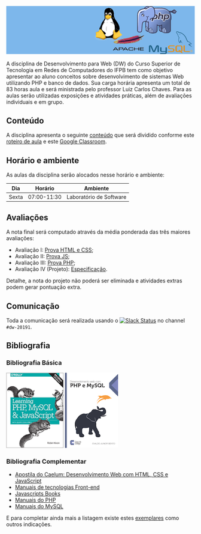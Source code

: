 ![Banner da disciplina](assets/dw.png)

A disciplina de Desenvolvimento para Web (DW) do Curso Superior de Tecnologia em Redes de Computadores do IFPB tem como objetivo apresentar ao aluno conceitos sobre desenvolvimento de sistemas Web utilizando PHP e banco de dados. Sua carga horária apresenta um total de 83 horas aula e será ministrada pelo professor Luiz Carlos Chaves. Para as aulas serão utilizadas exposições e atividades práticas, além de avaliações individuais e em grupo.

## Conteúdo

A disciplina apresenta o seguinte [conteúdo](docs/CONTENT.md) que será dividido conforme este [roteiro de aula](docs/OUTLINE.md) e este [Google Classroom](https://classroom.google.com/u/2/c/MzA3ODc1Mzg4NjRa).

## Horário e ambiente

As aulas da disciplina serão alocados nesse horário e ambiente:

| Dia | Horário | Ambiente |
|-|-|-|
| Sexta | 07:00-11:30 | Laboratório de Software |

## Avaliações

A nota final será computado através da média ponderada das três maiores avaliações:

* Avaliação I: [Prova HTML e CSS](exams/prova-html-css.md);
* Avaliação II: [Prova JS](exams/prova-js.md);
* Avaliação III: [Prova PHP](exams/prova-php.md);
* Avaliação IV (Projeto): [Especificação](exams/projeto.md).

Detalhe, a nota do projeto não poderá ser eliminada e atividades extras podem gerar pontuação extra.

## Comunicação

Toda a comunicação será realizada usando o [![Slack Status](https://ifpb.herokuapp.com/badge.svg)](https://ifpb.herokuapp.com/) no channel `#dw-20191`.

## Bibliografia

### Bibliografia Básica

[![Learning PHP, MySQL & JavaScript](assets/books/php-mysql-js.gif)](http://shop.oreilly.com/product/0636920036463.do) [![Desenvolvimento web com PHP e MySQL](assets/books/php-mysql.png)](http://www.casadocodigo.com.br/products/livro-php-mysql)

### Bibliografia Complementar

* [Apostila do Caelum: Desenvolvimento Web com HTML, CSS e JavaScript](https://www.caelum.com.br/apostila-html-css-javascript/)
* [Manuais de tecnologias Front-end](https://www.webplatform.org/)
* [Javascripts Books](http://jsbooks.revolunet.com/)
* [Manuais do PHP](http://www.php.net)
* [Manuais do MySQL](http://www.mysql.com)

E para completar ainda mais a listagem existe estes [exemplares](https://github.com/vhf/free-programming-books/blob/master/free-programming-books.md#php) como outros indicações.
